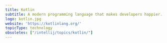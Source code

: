 ```yaml
---
title: Kotlin
subtitle: A modern programming language that makes developers happier.
logo: kotlin.jpg
website: 'https://kotlinlang.org/'
topicType: technology
obsoletes: ["/intellij/topics/kotlin/"]
---
```


